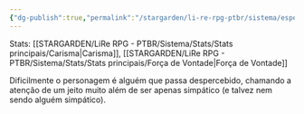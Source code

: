 ```yaml
---
{"dg-publish":true,"permalink":"/stargarden/li-re-rpg-ptbr/sistema/especializacoes/especializacoes-existentes/presenca/","created":"2025-01-11T01:32:05.513-03:00","updated":"2025-01-12T02:34:57.559-03:00"}
---
```



Stats: [[STARGARDEN/LiRe RPG - PTBR/Sistema/Stats/Stats principais/Carisma\|Carisma]], [[STARGARDEN/LiRe RPG - PTBR/Sistema/Stats/Stats principais/Força de Vontade\|Força de Vontade]]

Dificilmente o personagem é alguém que passa despercebido, chamando a atenção de um jeito muito além de ser apenas simpático (e talvez nem sendo alguém simpático).